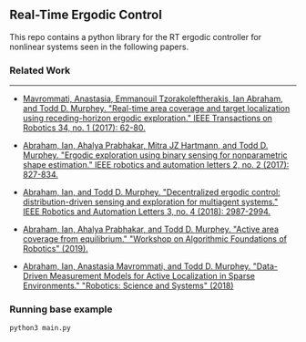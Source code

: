 ## Real-Time Ergodic Control 
This repo contains a python library for the RT ergodic controller for nonlinear systems seen in the following 
papers.


### Related Work

------

+ [Mavrommati, Anastasia, Emmanouil Tzorakoleftherakis, Ian Abraham, and Todd D. Murphey. "Real-time area coverage and target localization using receding-horizon ergodic exploration." IEEE Transactions on Robotics 34, no. 1 (2017): 62-80.
](https://arxiv.org/abs/1708.08416)

+ [Abraham, Ian, Ahalya Prabhakar, Mitra JZ Hartmann, and Todd D. Murphey. "Ergodic exploration using binary sensing for nonparametric shape estimation." IEEE robotics and automation letters 2, no. 2 (2017): 827-834.](https://arxiv.org/abs/1709.01560)

+ [Abraham, Ian, and Todd D. Murphey. "Decentralized ergodic control: distribution-driven sensing and exploration for multiagent systems." IEEE Robotics and Automation Letters 3, no. 4 (2018): 2987-2994.](https://arxiv.org/abs/1806.05220)

+ [Abraham, Ian, Ahalya Prabhakar, and Todd D. Murphey. "Active area coverage from equilibrium." "Workshop on Algorithmic Foundations of Robotics" (2019).](https://arxiv.org/abs/1902.03320)

+ [Abraham, Ian, Anastasia Mavrommati, and Todd D. Murphey. "Data-Driven Measurement Models for Active Localization in Sparse Environments." "Robotics: Science and Systems" (2018)](https://arxiv.org/abs/1806.00112)

<!-- 
#TODO: add a GIF of some the results 
-->

### Running base example

```python
python3 main.py
```
